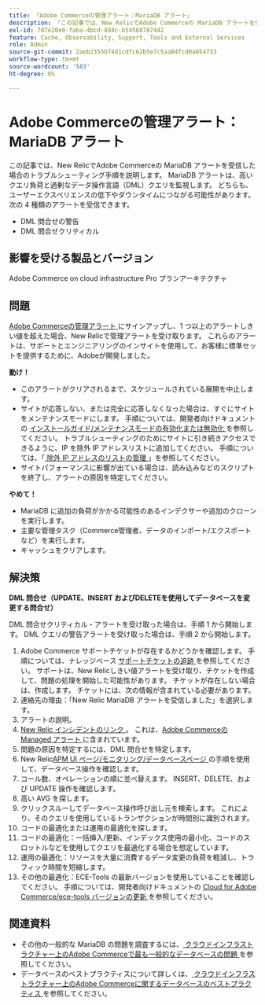 ```yaml
---
title: 「Adobe Commerceの管理アラート：MariaDB アラート」
description: 「この記事では、New RelicでAdobe Commerceの MariaDB アラートを受信した場合のトラブルシューティング手順を説明します。 MariaDB アラートは、高いクエリ負荷と過剰なデータ操作言語（DML）クエリを監視します。 どちらも、ユーザーエクスペリエンスの低下やダウンタイムにつながる可能性があります。 次の 4 種類のアラートを受信できます。'
exl-id: 707e20e0-faba-4bcd-884c-b54568787442
feature: Cache, Observability, Support, Tools and External Services
role: Admin
source-git-commit: 2aeb2355b74d1cdfc62b5e7c5aa04fcd0a654733
workflow-type: tm+mt
source-wordcount: '583'
ht-degree: 0%

---
```


# Adobe Commerceの管理アラート：MariaDB アラート

この記事では、New RelicでAdobe Commerceの MariaDB アラートを受信した場合のトラブルシューティング手順を説明します。 MariaDB アラートは、高いクエリ負荷と過剰なデータ操作言語（DML）クエリを監視します。 どちらも、ユーザーエクスペリエンスの低下やダウンタイムにつながる可能性があります。 次の 4 種類のアラートを受信できます。

* DML 問合せの警告
* DML 問合せクリティカル

## **影響を受ける製品とバージョン**

Adobe Commerce on cloud infrastructure Pro プランアーキテクチャ

## 問題

[Adobe Commerceの管理アラート ](/help/support-tools/managed-alerts-for-adobe-commerce/managed-alerts-for-magento-commerce.md) にサインアップし、1 つ以上のアラートしきい値を超えた場合、New Relicで管理アラートを受け取ります。 これらのアラートは、サポートとエンジニアリングのインサイトを使用して、お客様に標準セットを提供するために、Adobeが開発しました。

**動け！**

* このアラートがクリアされるまで、スケジュールされている展開を中止します。
* サイトが応答しない、または完全に応答しなくなった場合は、すぐにサイトをメンテナンスモードにします。 手順については、開発者向けドキュメントの [ インストールガイド/メンテナンスモードの有効化または無効化 ](https://experienceleague.adobe.com/en/docs/commerce-operations/installation-guide/tutorials/maintenance-mode) を参照してください。 トラブルシューティングのためにサイトに引き続きアクセスできるように、IP を除外 IP アドレスリストに追加してください。 手順については、「[ 除外 IP アドレスのリストの管理 ](https://experienceleague.adobe.com/en/docs/commerce-operations/installation-guide/tutorials/maintenance-mode#instgde-cli-maint-exempt)」を参照してください。
* サイトパフォーマンスに影響が出ている場合は、読み込みなどのスクリプトを終了し、アラートの原因を特定してください。

**やめて！**

* MariaDB に追加の負荷がかかる可能性のあるインデクサーや追加のクローンを実行します。
* 主要な管理タスク（Commerce管理者、データのインポート/エクスポートなど）を実行します。
* キャッシュをクリアします。

## 解決策

**DML 問合せ（UPDATE、INSERT およびDELETEを使用してデータベースを変更する問合せ）**

DML 問合せクリティカル・アラートを受け取った場合は、手順 1 から開始します。 DML クエリの警告アラートを受け取った場合は、手順 2 から開始します。

1. Adobe Commerce サポートチケットが存在するかどうかを確認します。 手順については、ナレッジベース [ サポートチケットの追跡 ](/help/help-center-guide/help-center/magento-help-center-user-guide.md#track-tickets) を参照してください。 サポートは、New Relicしきい値アラートを受け取り、チケットを作成して、問題の処理を開始した可能性があります。 チケットが存在しない場合は、作成します。 チケットには、次の情報が含まれている必要があります。
1. 連絡先の理由：「New Relic MariaDB アラートを受信しました」を選択します。
1. アラートの説明。
1. [New Relic インシデントのリンク ](https://docs.newrelic.com/docs/alerts-applied-intelligence/new-relic-alerts/alert-incidents/view-violation-event-details-incidents)。 これは、[Adobe Commerceの Managed アラート ](/help/support-tools/managed-alerts-for-adobe-commerce/managed-alerts-for-magento-commerce.md) に含まれています。
1. 問題の原因を特定するには、DML 問合せを特定します。
1. New Relic[APM UI ページ/モニタリング/データベースページ ](https://docs.newrelic.com/docs/apm/apm-ui-pages/monitoring/databases-page-view-operations-throughput-response-time) の手順を使用して、データベース操作を確認します。
1. コール数、オペレーションの順に並べ替えます。 INSERT、DELETE、および UPDATE 操作を確認します。
1. 高い AVG を探します。
1. クリックスルーしてデータベース操作呼び出し元を検索します。 これにより、そのクエリを使用しているトランザクションが時間別に識別されます。
1. コードの最適化または運用の最適化を探します。
1. コードの最適化：一括挿入/更新、インデックス使用の最小化、コードのスロットルなどを使用してクエリを最適化する場合を想定しています。
1. 運用の最適化：リソースを大量に消費するデータ変更の負荷を軽減し、トラフィック時間を短縮します。
1. その他の最適化：ECE-Tools の最新バージョンを使用していることを確認してください。 手順については、開発者向けドキュメントの [Cloud for Adobe Commerce/ece-tools バージョンの更新 ](https://experienceleague.adobe.com/en/docs/commerce-cloud-service/user-guide/dev-tools/ece-tools/update-package) を参照してください。

## 関連資料

* その他の一般的な MariaDB の問題を調査するには、[ クラウドインフラストラクチャー上のAdobe Commerceで最も一般的なデータベースの問題 ](https://experienceleague.adobe.com/docs/commerce-operations/implementation-playbook/best-practices/maintenance/resolve-database-performance-issues.html) を参照してください。
* データベースのベストプラクティスについて詳しくは、[ クラウドインフラストラクチャー上のAdobe Commerceに関するデータベースのベストプラクティス ](https://experienceleague.adobe.com/docs/commerce-operations/implementation-playbook/best-practices/planning/database-on-cloud.html) を参照してください。

